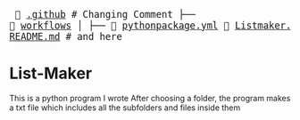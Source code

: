 <big><pre>
📄 [.github](./.github)      # Changing Comment
├── 📄 [workflows](./.github/workflows)
│   ├── 📜 [pythonpackage.yml](./.github/workflows/pythonpackage.yml)
📄 [Listmaker.py](./Listmaker.py) # Lets set something new here
📄 [README.md](./README.md)    # and here
</pre></big>

# List-Maker
This is a python program I wrote
After choosing a folder, the program makes a txt file which includes all the subfolders and files inside them
